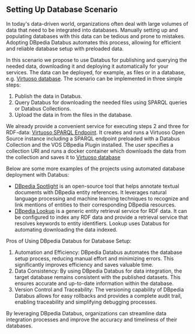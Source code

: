 ## Setting Up Database Scenario

In today's data-driven world, organizations often deal with large volumes of data that need to be integrated into databases. Manually setting up and populating databases with this data can be tedious and prone to mistakes. Adopting DBpedia Databus automates this process, allowing for efficient and reliable database setup with preloaded data.

In this scenario we propose to use Databus for publishing and querying the needed data, downloading it and deploying it automatically for your services. The data can be deployed, for example, as files or in a database, e.g. [Virtuoso database](https://virtuoso.openlinksw.com). The scenario can be implemented in three simple steps:
1. Publish the data in Databus.
2. Query Databus for downloading the needed files using SPARQL queries or Databus Collections.
3. Upload the data in from the files in the database. 

We already provide a convenient service for executing steps 2 and three for RDF-data: [Virtuoso SPARQL Endpoint](https://github.com/dbpedia/virtuoso-sparql-endpoint-quickstart). It creates and runs a Virtuoso Open Source instance including a SPARQL endpoint preloaded with a Databus Collection and the VOS DBpedia Plugin installed. The user specifies a collection URI and runs a docker container which downloads the data from the collection and saves it to [Virtuoso database](https://virtuoso.openlinksw.com)

Below are some more examples of the projects using automated database deployment with Databus:
* [DBpedia Spotlight](https://github.com/dbpedia-spotlight/dbpedia-spotlight-model) is an open-source tool that helps annotate textual documents with DBpedia entity references. It leverages natural language processing and machine learning techniques to recognize and link mentions of entities to their corresponding DBpedia resources.
* [DBpedia Lookup](https://github.com/dbpedia/dbpedia-lookup) is a generic entity retrieval service for RDF data. It can be configured to index any RDF data and provide a retrieval service that resolves keywords to entity identifiers. Lookup uses Databus for automating downloading the data indexed.

Pros of Using DBpedia Databus for Database Setup:
1. Automation and Efficiency: DBpedia Databus automates the database setup process, reducing manual effort and minimizing errors. This significantly improves efficiency and saves valuable time. 
2. Data Consistency: By using DBpedia Databus for data integration, the target database remains consistent with the published datasets. This ensures accurate and up-to-date information within the database.
3. Version Control and Traceability: The versioning capability of DBpedia Databus allows for easy rollbacks and provides a complete audit trail, enabling traceability and simplifying debugging processes.

By leveraging DBpedia Databus, organizations can streamline data integration processes and improve the accuracy and timeliness of their databases.